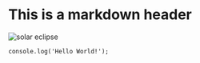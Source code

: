 # This is a markdown header
![solar eclipse](https://images.unsplash.com/photo-1503584815950-223185a0e8fd?ixlib=rb-1.2.1&ixid=MnwxMjA3fDB8MHxzZWFyY2h8MXx8ZWNsaXBzZSUyMHNvbGFyfGVufDB8fDB8fA%3D%3D&auto=format&fit=crop&w=500&q=60)
```
console.log('Hello World!');
```
